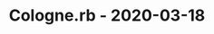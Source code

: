 ---
layout: post
title: Cologne.rb - 2020-03-18
datetime: 2020-03-18 19:00:00.000000000 +01:00
name: Cologne.rb
external_url: https://www.colognerb.de/events/abgesagt-marz-2020-meetup-585
---